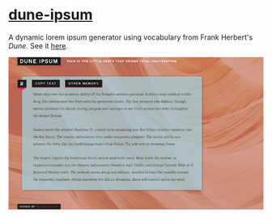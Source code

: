 # [dune-ipsum](http://http://duneipsum.herokuapp.com/)

A dynamic lorem ipsum generator using vocabulary from Frank Herbert's *Dune*. See it [here](http://http://duneipsum.herokuapp.com/).

![Screenshot](screenshot.jpg?raw=true)
